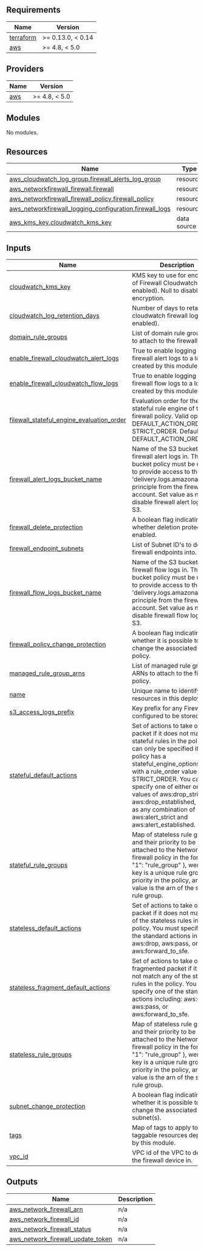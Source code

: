 <!-- BEGIN_TF_DOCS -->
## Requirements

| Name | Version |
|------|---------|
| <a name="requirement_terraform"></a> [terraform](#requirement\_terraform) | >= 0.13.0, < 0.14 |
| <a name="requirement_aws"></a> [aws](#requirement\_aws) | >= 4.8, < 5.0 |

## Providers

| Name | Version |
|------|---------|
| <a name="provider_aws"></a> [aws](#provider\_aws) | >= 4.8, < 5.0 |

## Modules

No modules.

## Resources

| Name | Type |
|------|------|
| [aws_cloudwatch_log_group.firewall_alerts_log_group](https://registry.terraform.io/providers/hashicorp/aws/latest/docs/resources/cloudwatch_log_group) | resource |
| [aws_networkfirewall_firewall.firewall](https://registry.terraform.io/providers/hashicorp/aws/latest/docs/resources/networkfirewall_firewall) | resource |
| [aws_networkfirewall_firewall_policy.firewall_policy](https://registry.terraform.io/providers/hashicorp/aws/latest/docs/resources/networkfirewall_firewall_policy) | resource |
| [aws_networkfirewall_logging_configuration.firewall_logs](https://registry.terraform.io/providers/hashicorp/aws/latest/docs/resources/networkfirewall_logging_configuration) | resource |
| [aws_kms_key.cloudwatch_kms_key](https://registry.terraform.io/providers/hashicorp/aws/latest/docs/data-sources/kms_key) | data source |

## Inputs

| Name | Description | Type | Default | Required |
|------|-------------|------|---------|:--------:|
| <a name="input_cloudwatch_kms_key"></a> [cloudwatch\_kms\_key](#input\_cloudwatch\_kms\_key) | KMS key to use for encryption of Firewall Cloudwatch logs (if enabled). Null to disable log encryption. | `string` | `null` | no |
| <a name="input_cloudwatch_log_retention_days"></a> [cloudwatch\_log\_retention\_days](#input\_cloudwatch\_log\_retention\_days) | Number of days to retain cloudwatch firewall logs for (if enabled). | `number` | `180` | no |
| <a name="input_domain_rule_groups"></a> [domain\_rule\_groups](#input\_domain\_rule\_groups) | List of domain rule group ARNs to attach to the firewall policy. | `map(string)` | `{}` | no |
| <a name="input_enable_firewall_cloudwatch_alert_logs"></a> [enable\_firewall\_cloudwatch\_alert\_logs](#input\_enable\_firewall\_cloudwatch\_alert\_logs) | True to enable logging of firewall alert logs to a log group created by this module. | `bool` | `false` | no |
| <a name="input_enable_firewall_cloudwatch_flow_logs"></a> [enable\_firewall\_cloudwatch\_flow\_logs](#input\_enable\_firewall\_cloudwatch\_flow\_logs) | True to enable logging of firewall flow logs to a log group created by this module. | `bool` | `false` | no |
| <a name="input_filewall_stateful_engine_evaluation_order"></a> [filewall\_stateful\_engine\_evaluation\_order](#input\_filewall\_stateful\_engine\_evaluation\_order) | Evaluation order for the stateful rule engine of the firewall policy. Valid options: DEFAULT\_ACTION\_ORDER, STRICT\_ORDER. Default DEFAULT\_ACTION\_ORDER | `string` | `"DEFAULT_ACTION_ORDER"` | no |
| <a name="input_firewall_alert_logs_bucket_name"></a> [firewall\_alert\_logs\_bucket\_name](#input\_firewall\_alert\_logs\_bucket\_name) | Name of the S3 bucket to store firewall alert logs in. The bucket policy must be updated to provide access to the 'delivery.logs.amazonaws.com' principle from the firewall account. Set value as null to disable firewall alert logging to S3. | `string` | `null` | no |
| <a name="input_firewall_delete_protection"></a> [firewall\_delete\_protection](#input\_firewall\_delete\_protection) | A boolean flag indicating whether deletion protection is enabled. | `bool` | `false` | no |
| <a name="input_firewall_endpoint_subnets"></a> [firewall\_endpoint\_subnets](#input\_firewall\_endpoint\_subnets) | List of Subnet ID's to deploy firewall endpoints into. | `list(string)` | n/a | yes |
| <a name="input_firewall_flow_logs_bucket_name"></a> [firewall\_flow\_logs\_bucket\_name](#input\_firewall\_flow\_logs\_bucket\_name) | Name of the S3 bucket to store firewall flow logs in. The bucket policy must be updated to provide access to the 'delivery.logs.amazonaws.com' principle from the firewall account. Set value as null to disable firewall flow logging to S3. | `string` | `null` | no |
| <a name="input_firewall_policy_change_protection"></a> [firewall\_policy\_change\_protection](#input\_firewall\_policy\_change\_protection) | A boolean flag indicating whether it is possible to change the associated firewall policy. | `bool` | `false` | no |
| <a name="input_managed_rule_group_arns"></a> [managed\_rule\_group\_arns](#input\_managed\_rule\_group\_arns) | List of managed rule group ARNs to attach to the firewall policy. | `list(string)` | `[]` | no |
| <a name="input_name"></a> [name](#input\_name) | Unique name to identify all resources in this deployment. | `string` | n/a | yes |
| <a name="input_s3_access_logs_prefix"></a> [s3\_access\_logs\_prefix](#input\_s3\_access\_logs\_prefix) | Key prefix for any Firewall logs configured to be stored in S3 | `string` | `""` | no |
| <a name="input_stateful_default_actions"></a> [stateful\_default\_actions](#input\_stateful\_default\_actions) | Set of actions to take on a packet if it does not match any stateful rules in the policy. This can only be specified if the policy has a stateful\_engine\_options block with a rule\_order value of STRICT\_ORDER. You can specify one of either or neither values of aws:drop\_strict or aws:drop\_established, as well as any combination of aws:alert\_strict and aws:alert\_established. | `set(string)` | <pre>[<br>  "aws:alert_strict",<br>  "aws:alert_established"<br>]</pre> | no |
| <a name="input_stateful_rule_groups"></a> [stateful\_rule\_groups](#input\_stateful\_rule\_groups) | Map of stateless rule groups and their priority to be attached to the Network firewall policy in the format { "1": "rule\_group" }, were the key is a unique rule group priority in the policy, and the value is the arn of the stateless rule group. | `map(string)` | `{}` | no |
| <a name="input_stateless_default_actions"></a> [stateless\_default\_actions](#input\_stateless\_default\_actions) | Set of actions to take on a packet if it does not match any of the stateless rules in the policy. You must specify one of the standard actions including: aws:drop, aws:pass, or aws:forward\_to\_sfe. | `string` | `"aws:forward_to_sfe"` | no |
| <a name="input_stateless_fragment_default_actions"></a> [stateless\_fragment\_default\_actions](#input\_stateless\_fragment\_default\_actions) | Set of actions to take on a fragmented packet if it does not match any of the stateless rules in the policy. You must specify one of the standard actions including: aws:drop, aws:pass, or aws:forward\_to\_sfe. | `string` | `"aws:forward_to_sfe"` | no |
| <a name="input_stateless_rule_groups"></a> [stateless\_rule\_groups](#input\_stateless\_rule\_groups) | Map of stateless rule groups and their priority to be attached to the Network firewall policy in the format { "1": "rule\_group" }, were the key is a unique rule group priority in the policy, and the value is the arn of the stateless rule group. | `map(string)` | `{}` | no |
| <a name="input_subnet_change_protection"></a> [subnet\_change\_protection](#input\_subnet\_change\_protection) | A boolean flag indicating whether it is possible to change the associated subnet(s). | `bool` | `false` | no |
| <a name="input_tags"></a> [tags](#input\_tags) | Map of tags to apply to all taggable resources deployed by this module. | `map(string)` | `{}` | no |
| <a name="input_vpc_id"></a> [vpc\_id](#input\_vpc\_id) | VPC id of the VPC to deploy the firewall device in. | `string` | n/a | yes |

## Outputs

| Name | Description |
|------|-------------|
| <a name="output_aws_network_firewall_arn"></a> [aws\_network\_firewall\_arn](#output\_aws\_network\_firewall\_arn) | n/a |
| <a name="output_aws_network_firewall_id"></a> [aws\_network\_firewall\_id](#output\_aws\_network\_firewall\_id) | n/a |
| <a name="output_aws_network_firewall_status"></a> [aws\_network\_firewall\_status](#output\_aws\_network\_firewall\_status) | n/a |
| <a name="output_aws_network_firewall_update_token"></a> [aws\_network\_firewall\_update\_token](#output\_aws\_network\_firewall\_update\_token) | n/a |
<!-- END_TF_DOCS -->